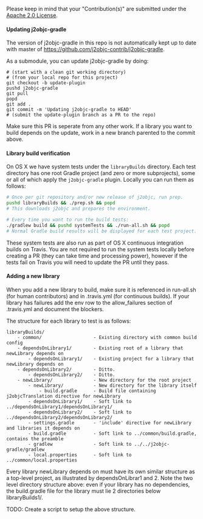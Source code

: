 Please keep in mind that your "Contribution(s)" are submitted under
the [Apache 2.0 License](LICENSE).

#### Updating j2objc-gradle
The version of j2objc-gradle in this repo is not automatically kept up
to date with master of https://github.com/j2objc-contrib/j2objc-gradle.

As a submodule, you can update j2objc-gradle by doing:

```shell
# (start with a clean git working directory)
# (from your local repo for this project)
git checkout -b update-plugin
pushd j2objc-gradle
git pull
popd
git add .
git commit -m 'Updating j2objc-gradle to HEAD'
# (submit the update-plugin branch as a PR to the repo)
```

Make sure this PR is seperate from any other work.  If a library you want
to build depends on the update, work in a new branch parented to the commit
above.

#### Library build verification

On OS X we have system tests under the `libraryBuilds` directory.  Each test directory
has one root Gradle project (and zero or more subprojects), some or all of which apply the
`j2objc-gradle` plugin.  Locally you can run them as follows:

```sh
# Once per git repository and/or new release of j2objc, run prep.
pushd libraryBuilds && ./prep.sh && popd
# This downloads j2objc and prepares the environment.

# Every time you want to run the build tests:
./gradlew build && pushd systemTests && ./run-all.sh && popd
# Normal Gradle build results will be displayed for each test project.
```

These system tests are also run as part of OS X continuous integration builds on Travis.
You are not required to run the system tests locally before creating a PR (they can take
time and processing power), however if the tests fail on Travis you will need to update
the PR until they pass.

#### Adding a new library

When you add a new library to build, make sure it is referenced in run-all.sh (for
human contributors) and in .travis.yml (for continuous builds). If your library has failures
add the env row to the allow_failures section of .travis.yml and document the blockers.

The structure for each library to test is as follows:

```
libraryBuilds/
    - common/                   - Existing directory with common build config
    - dependsOnLibrary1/        - Existing root of a library that newLibrary depends on
        - dependsOnLibrary1/    - Existing project for a library that newLibrary depends on
    - dependsOnLibrary2/        - Ditto.
        - dependsOnLibrary2/    - Ditto.
    - newLibrary/               - New directory for the root project
        - newLibrary/           - New directory for the library itself
            - build.gradle      - Build file containing j2objcTranslation directive for newLibrary
        - dependsOnLibrary1/    - Soft link to ../dependsOnLibrary1/dependsOnLibrary1/
        - dependsOnLibrary2/    - Soft link to ../dependsOnLibrary2/dependsOnLibrary2/
        - settings.gradle       - 'include' directive for newLibrary and libraries it depends on
        - build.gradle          - Soft link to ../common/build.gradle, contains the preamble
        - gradlew               - Soft link to ../../j2objc-gradle/gradlew
        - local.properties      - Soft link to ../common/local.properties
```

Every library newLibrary depends on must have its own similar structure as a top-level project,
as illustrated by dependsOnLibrar1 and 2. Note the two level directory structure above: even if
your library has no dependencies, the build.gradle file for the library must lie 2 directories
below libraryBuilds1/.

TODO: Create a script to setup the above structure.
